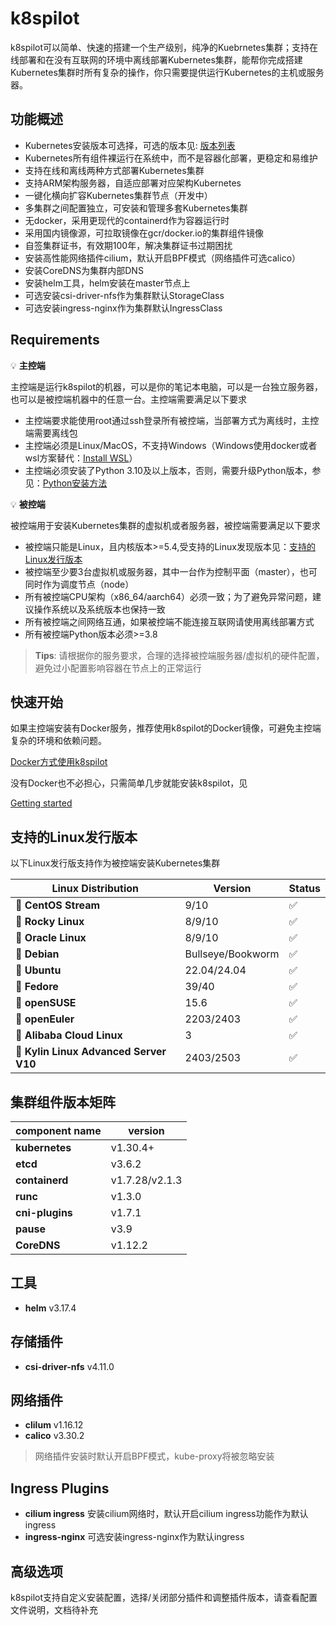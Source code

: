 # k8spilot
k8spilot可以简单、快速的搭建一个生产级别，纯净的Kuebrnetes集群；支持在线部署和在没有互联网的环境中离线部署Kubernetes集群，能帮你完成搭建Kubernetes集群时所有复杂的操作，你只需要提供运行Kubernetes的主机或服务器。

## 功能概述
+ Kubernetes安装版本可选择，可选的版本见: [版本列表](https://dl.k8spilot.icu/kubernetes/kube-versions)
+ Kubernetes所有组件裸运行在系统中，而不是容器化部署，更稳定和易维护
+ 支持在线和离线两种方式部署Kubernetes集群
+ 支持ARM架构服务器，自适应部署对应架构Kubernetes
+ 一键化横向扩容Kubernetes集群节点（开发中）
+ 多集群之间配置独立，可安装和管理多套Kubernetes集群
+ 无docker，采用更现代的containerd作为容器运行时
+ 采用国内镜像源，可拉取镜像在gcr/docker.io的集群组件镜像
+ 自签集群证书，有效期100年，解决集群证书过期困扰
+ 安装高性能网络插件cilium，默认开启BPF模式（网络插件可选calico）
+ 安装CoreDNS为集群内部DNS
+ 安装helm工具，helm安装在master节点上
+ 可选安装csi-driver-nfs作为集群默认StorageClass
+ 可选安装ingress-nginx作为集群默认IngressClass


## Requirements

:bulb: **主控端**  

主控端是运行k8spilot的机器，可以是你的笔记本电脑，可以是一台独立服务器，也可以是被控端机器中的任意一台。主控端需要满足以下要求  

+ 主控端要求能使用root通过ssh登录所有被控端，当部署方式为离线时，主控端需要离线包
+ 主控端必须是Linux/MacOS，不支持Windows（Windows使用docker或者wsl方案替代：[Install WSL](https://learn.microsoft.com/en-us/windows/wsl/install)）
+ 主控端必须安装了Python 3.10及以上版本，否则，需要升级Python版本，参见：[Python安装方法](docs/getting_started/install-python.md)    

:bulb: **被控端**  

被控端用于安装Kubernetes集群的虚拟机或者服务器，被控端需要满足以下要求  

+ 被控端只能是Linux，且内核版本>=5.4,受支持的Linux发现版本见：[支持的Linux发行版本](#支持的Linux发行版本)
+ 被控端至少要3台虚拟机或服务器，其中一台作为控制平面（master），也可同时作为调度节点（node）
+ 所有被控端CPU架构（x86_64/aarch64）必须一致；为了避免异常问题，建议操作系统以及系统版本也保持一致
+ 所有被控端之间网络互通，如果被控端不能连接互联网请使用离线部署方式
+ 所有被控端Python版本必须>=3.8

> **Tips**: 请根据你的服务要求，合理的选择被控端服务器/虚拟机的硬件配置，避免过小配置影响容器在节点上的正常运行

## 快速开始

如果主控端安装有Docker服务，推荐使用k8spilot的Docker镜像，可避免主控端复杂的环境和依赖问题。

[Docker方式使用k8spilot](docs/getting_started/getting-started.md#docker方式使用k8spilot)

没有Docker也不必担心，只需简单几步就能安装k8spilot，见

[Getting started](docs/getting_started/getting-started.md)


## 支持的Linux发行版本
以下Linux发行版支持作为被控端安装Kubernetes集群  

|Linux Distribution | Version | Status |
| - | - | - |
| :penguin: **CentOS Stream** | 9/10 | :white_check_mark: |
| :penguin: **Rocky Linux** | 8/9/10 | :white_check_mark: |
| :penguin: **Oracle Linux** | 8/9/10 | :white_check_mark: |
| :penguin: **Debian** | Bullseye/Bookworm | :white_check_mark: |
| :penguin: **Ubuntu** | 22.04/24.04 | :white_check_mark: |
| :penguin: **Fedore** | 39/40 | :white_check_mark: |
| :penguin: **openSUSE** | 15.6 | :white_check_mark: | 
| :penguin: **openEuler** | 2203/2403 | :white_check_mark: |
| :penguin: **Alibaba Cloud Linux** | 3 | :white_check_mark: |
| :penguin: **Kylin Linux Advanced Server V10** | 2403/2503 | :white_check_mark: |

## 集群组件版本矩阵
|component name | version |
| - | - |
| **kubernetes** | v1.30.4+ |
| **etcd** | v3.6.2 |
| **containerd** | v1.7.28/v2.1.3 |
| **runc** | v1.3.0 |
| **cni-plugins** | v1.7.1 |
| **pause** | v3.9 |
| **CoreDNS** | v1.12.2 |

## 工具
+ **helm** v3.17.4

## 存储插件
+ **csi-driver-nfs** v4.11.0

## 网络插件
+ **clilum** v1.16.12
+ **calico** v3.30.2

> 网络插件安装时默认开启BPF模式，kube-proxy将被忽略安装

## Ingress Plugins
+ **cilium ingress** 安装cilium网络时，默认开启cilium ingress功能作为默认ingress
+ **ingress-nginx** 可选安装ingress-nginx作为默认ingress

## 高级选项
k8spilot支持自定义安装配置，选择/关闭部分插件和调整插件版本，请查看配置文件说明，文档待补充